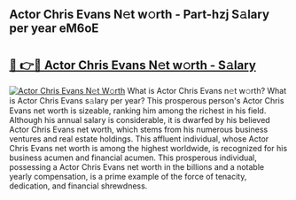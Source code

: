 ## Actor Chris Evans N𝚎t w𝚘rth - Part-hzj S𝚊lary per year eM6oE

# <h2><a href="http://gc3htl.nevu.top/?p=Actor+Chris+Evans">🔗 👉🔴 Actor Chris Evans N𝚎t w𝚘rth - S𝚊lary</a></h2>

[![Actor Chris Evans N𝚎t W𝚘rth](https://i.imgur.com/Oavwk0R.jpeg)](http://gc3htl.nevu.top/?p=Actor+Chris+Evans)
What is Actor Chris Evans n𝚎t w𝚘rth? What is Actor Chris Evans s𝚊lary per year?
This prosperous person's Actor Chris Evans net worth is sizeable, ranking him among the richest in his field. Although his annual salary is considerable, it is dwarfed by his believed Actor Chris Evans net worth, which stems from his numerous business ventures and real estate holdings. This affluent individual, whose Actor Chris Evans net worth is among the highest worldwide, is recognized for his business acumen and financial acumen. This prosperous individual, possessing a Actor Chris Evans net worth in the billions and a notable yearly compensation, is a prime example of the force of tenacity, dedication, and financial shrewdness.
